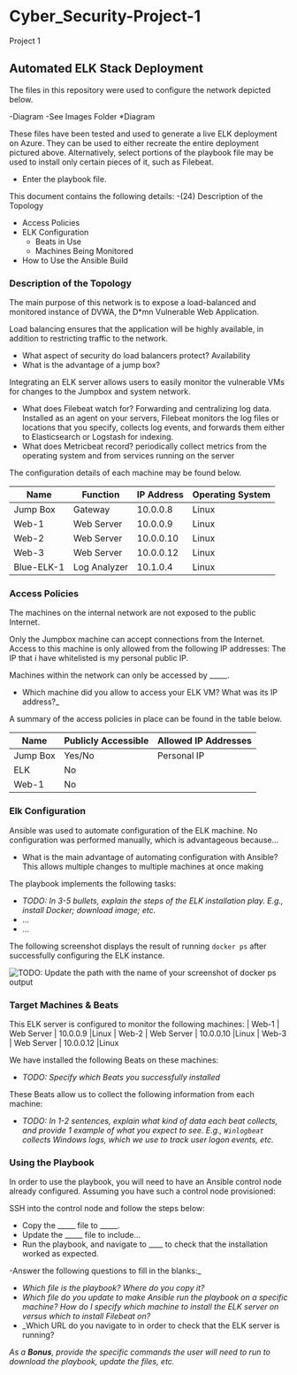 # Cyber_Security-Project-1
Project 1
## Automated ELK Stack Deployment

The files in this repository were used to configure the network depicted below.

-Diagram
-See Images Folder *Diagram

These files have been tested and used to generate a live ELK deployment on Azure. They can be used to either recreate the entire deployment pictured above. Alternatively, select portions of the playbook file may be used to install only certain pieces of it, such as Filebeat.

  - Enter the playbook file.
  

This document contains the following details:
-(24) Description of the Topology
- Access Policies
- ELK Configuration
  - Beats in Use
  - Machines Being Monitored
- How to Use the Ansible Build


### Description of the Topology

The main purpose of this network is to expose a load-balanced and monitored instance of DVWA, the D*mn Vulnerable Web Application.

Load balancing ensures that the application will be highly available, in addition to restricting traffic to the network.
- What aspect of security do load balancers protect? Availability
- What is the advantage of a jump box?

Integrating an ELK server allows users to easily monitor the vulnerable VMs for changes to the Jumpbox and system network.
- What does Filebeat watch for?  Forwarding and centralizing log data. Installed as an agent on your servers, Filebeat monitors the log files or locations that you specify, collects log events, and forwards them either to Elasticsearch or Logstash for indexing.
- What does Metricbeat record? periodically collect metrics from the operating system and from services running on the server

The configuration details of each machine may be found below.

| Name   | Function | IP Address | Operating System |
|----------|----------|------------|------------------|
| Jump Box | Gateway  | 10.0.0.8  | Linux        
| Web-1 | Web Server | 10.0.0.9 |Linux
| Web-2 | Web Server | 10.0.0.10 |Linux
| Web-3 | Web Server | 10.0.0.12 |Linux
| Blue-ELK-1 |Log Analyzer |10.1.0.4|Linux

### Access Policies

The machines on the internal network are not exposed to the public Internet. 

Only the Jumpbox machine can accept connections from the Internet. Access to this machine is only allowed from the following IP addresses:
The IP that i have whitelisted is my personal public IP.

Machines within the network can only be accessed by _____.
- Which machine did you allow to access your ELK VM? What was its IP address?_

A summary of the access policies in place can be found in the table below.

| Name     | Publicly Accessible | Allowed IP Addresses |
|----------|---------------------|----------------------|
| Jump Box | Yes/No              | Personal IP    |
| ELK      |   No                |                      |
|   Web-1       |   No                |                      |

### Elk Configuration

Ansible was used to automate configuration of the ELK machine. No configuration was performed manually, which is advantageous because...
- What is the main advantage of automating configuration with Ansible? This allows multiple changes to multiple machines at once making

The playbook implements the following tasks:
- _TODO: In 3-5 bullets, explain the steps of the ELK installation play. E.g., install Docker; download image; etc._
- ...
- ...

The following screenshot displays the result of running `docker ps` after successfully configuring the ELK instance.

![TODO: Update the path with the name of your screenshot of docker ps output](Images/docker_ps_output.png)

### Target Machines & Beats
This ELK server is configured to monitor the following machines:
| Web-1 | Web Server | 10.0.0.9 |Linux
| Web-2 | Web Server | 10.0.0.10 |Linux
| Web-3 | Web Server | 10.0.0.12 |Linux

We have installed the following Beats on these machines:
- _TODO: Specify which Beats you successfully installed_

These Beats allow us to collect the following information from each machine:
- _TODO: In 1-2 sentences, explain what kind of data each beat collects, and provide 1 example of what you expect to see. E.g., `Winlogbeat` collects Windows logs, which we use to track user logon events, etc._

### Using the Playbook
In order to use the playbook, you will need to have an Ansible control node already configured. Assuming you have such a control node provisioned: 

SSH into the control node and follow the steps below:
- Copy the _____ file to _____.
- Update the _____ file to include...
- Run the playbook, and navigate to ____ to check that the installation worked as expected.

-Answer the following questions to fill in the blanks:_
- _Which file is the playbook? Where do you copy it?_
- _Which file do you update to make Ansible run the playbook on a specific machine? How do I specify which machine to install the ELK server on versus which to install Filebeat on?_
- _Which URL do you navigate to in order to check that the ELK server is running?

_As a **Bonus**, provide the specific commands the user will need to run to download the playbook, update the files, etc._
